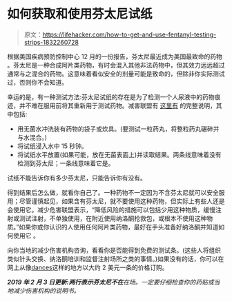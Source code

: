 # 如何获取和使用芬太尼试纸

> 原文：<https://lifehacker.com/how-to-get-and-use-fentanyl-testing-strips-1832260728>

根据美国疾病预防控制中心 12 月的一份报告，芬太尼最近成为美国最致命的药物 。芬太尼是一种合成阿片类药物，有时会混入其他非法药物中，但其效力远远超过通常与之混合的药物。这意味着看似安全的剂量可能是致命的，但除非你实际测试过，否则你不会知道。



幸运的是，有一种测试方法:芬太尼试纸的存在是为了检测一个人尿液中的药物痕迹，并不难在服用前将其重新用于测试药物。减害联盟有 [这里有](https://harmreduction.org/issues/fentanyl/) 的完整说明，其中包括:

*   用无菌水冲洗装有药物的袋子或炊具。(要测试一粒药丸，将整粒药丸碾碎并与水混合。)
*   将试纸浸入水中 15 秒钟。
*   将试纸水平放置(如果可能，放在无菌表面上)并读取结果。两条线意味着没有检测到芬太尼；一条线意味着它是。

试纸不能告诉你有多少芬太尼，只能告诉你有没有。

得到结果后怎么做，就看你自己了。一种药物不一定因为不含芬太尼就可以安全服用；尽管谨慎起见，如果含有芬太尼，就不要使用这种药物，但实际上有些人还是会使用它。减少危害联盟表示，“降低风险的措施可以包括少用这种物质，缓慢注射或测试注射，不单独使用，在附近使用纳洛酮抢救包，或根本不使用这种物质。”如果你或你认识的人使用任何阿片类药物，最好在手头准备好纳洛酮并知道如何使用它 。

向你当地的减少伤害机构咨询，看看你是否能得到免费的测试条。(这些人将组织类似针头交换、纳洛酮培训和监督注射场所之类的事情。)如果没有的话，你可以在网上从像[dances](https://dancesafe.org/product/fentanyl-test-strips-pack-of-10/)这样的地方以大约 2 美元一条的价格订购。

***2019 年 2 月 3 日更新:**两行表示芬太尼**不在**在场。一定要仔细检查你的药贴或当地减少伤害机构的说明书。*